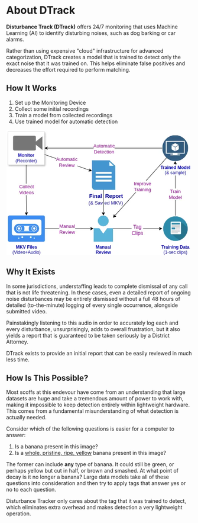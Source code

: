 About DTrack
============

**Disturbance Track (DTrack)** offers 24/7 monitoring that uses Machine
Learning (AI) to identify disturbing noises, such as dog barking or car alarms.

Rather than using expensive "cloud" infrastructure for advanced categorization,
DTrack creates a model that is trained to detect only the exact noise that it
was trained on. This helps eliminate false positives and decreases the effort
required to perform matching.

How It Works
------------

1. Set up the Monitoring Device
2. Collect some initial recordings
3. Train a model from collected recordings
4. Use trained model for automatic detection

![DTrack Workflow](_images/workflow.webp)

Why It Exists
-------------

In some jurisdictions, understaffing leads to complete dismissal of any call
that is not life threatening. In these cases, even a detailed report of ongoing
noise disturbances may be entirely dismissed without a full 48 hours of detailed
(to-the-minute) logging of every single occurrence, alongside submitted video.

Painstakingly listening to this audio in order to accurately log each and every
disturbance, unsurprisingly, adds to overall frustration, but it also yields a
report that is guaranteed to be taken seriously by a District Attorney.

DTrack exists to provide an initial report that can be easily reviewed in much
less time.

How Is This Possible?
---------------------

Most scoffs at this endevour have come from an understanding that large datasets
are huge and take a tremendous amount of power to work with, making it impossible
to keep detection entirely within lightweight hardware. This comes from a
fundamental misunderstanding of what detection is actually needed.

Consider which of the following questions is easier for a computer to answer:

1. Is a banana present in this image?
2. Is a <u>whole, pristine, ripe, yellow</u> banana present in this image?

The former can include **any** type of banana. It could still be green, or
perhaps yellow but cut in half, or brown and smashed. At what point of decay is
it no longer a banana? Large data models take all of these questions into
consideration and then try to apply tags that answer yes or no to each question.

Disturbance Tracker only cares about the tag that it was trained to detect, which
eliminates extra overhead and makes detection a very lightweight operation.
